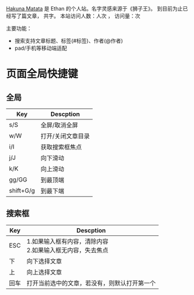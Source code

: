 [Hakuna Matata](https://baike.baidu.com/item/%E5%93%88%E5%BA%93%E5%91%90%E7%8E%9B%E5%A1%94%E5%A1%94/3853405) 是 Ethan 的个人站。名字灵感来源于《狮子王》。
到目前为止已经写了<code class="article_number"></code>篇文章， 共<code class="site_word_count"></code>字。
本站访问人数：<code class="site_uv"></code>人次 ， 访问量：<code class="site_pv"></code>次

主要功能：
- 搜索支持文章标题、标签(#标签)、作者(@作者)
- pad/手机等移动端适配

# 页面全局快捷键
## 全局
| Key       | Descption         |
| --------- | ----------------- |
| s/S       | 全屏/取消全屏     |
| w/W       | 打开/关闭文章目录 |
| i/I       | 获取搜索框焦点    |
| j/J       | 向下滑动          |
| k/K       | 向上滑动          |
| gg/GG     | 到最顶端          |
| shift+G/g | 到最下端          |

## 搜索框
| Key  | Descption                                                        |
| ---- | ---------------------------------------------------------------- |
| ESC  | 1.如果输入框有内容，清除内容 <br /> 2.如果输入框无内容，失去焦点 |
| 下   | 向下选择文章                                                     |
| 上   | 向上选择文章                                                     |
| 回车 | 打开当前选中的文章，若没有，则默认打开第一个                     |
